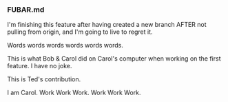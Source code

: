### FUBAR.md
I'm finishing this feature after having created a new branch AFTER not pulling from origin, and I'm going to live to regret it.

Words words words words words words.


This is what Bob & Carol did on Carol's computer when working on the first feature. I have no joke. 

This is Ted's contribution.

I am Carol. Work Work Work. Work Work Work.